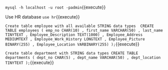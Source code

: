 
`mysql -h localhost -u root -padmin`{{execute}}

Use HR database `use hr`{{execute}}

`Create table employee with all available STRING data types 
CREATE TABLE employees (
emp_no CHAR(10)
, first_name VARCHAR(50)
, last_name TINYTEXT
, Employee_Description TEXT(1000)
, Employee_Address MEDIUMTEXT
, Employee_Work_History LONGTEXT
, Employee_Picture BINARY(255)
, Employee_Location VARBINARY(255)
);`{{execute}}

`Create table department with STRING data types
CREATE TABLE departments (
dept_no CHAR(5)
, dept_name VARCHAR(50)
, dept_location TINYTEXT
);`{{execute}}

